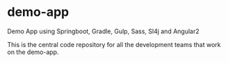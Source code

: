 # demo-app
Demo App using Springboot, Gradle, Gulp, Sass, Sl4j and Angular2

This is the central code repository for all the development teams that work on the demo-app.



